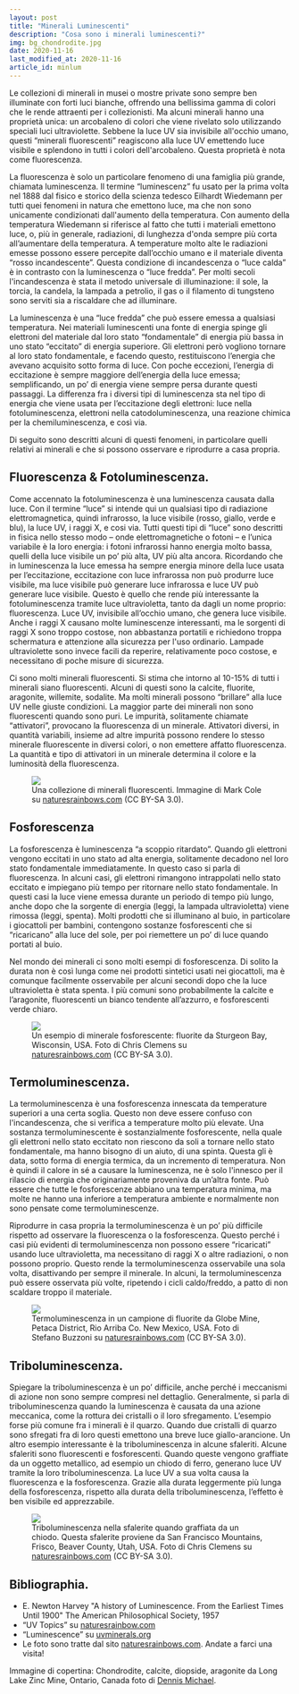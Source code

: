 ```yaml
---
layout: post
title: "Minerali Luminescenti"
description: "Cosa sono i minerali luminescenti?"
img: bg_chondrodite.jpg
date: 2020-11-16
last_modified_at: 2020-11-16
article_id: minlum
---
```


Le collezioni di minerali in musei o mostre private sono sempre ben illuminate
con forti luci bianche, offrendo una bellissima gamma di colori che le rende
attraenti per i collezionisti. Ma alcuni minerali hanno una proprietà unica: un
arcobaleno di colori che viene rivelato solo utilizzando speciali luci
ultraviolette. Sebbene la luce UV sia invisibile all'occhio umano, questi
“minerali fluorescenti” reagiscono alla luce UV emettendo luce visibile e
splendono in tutti i colori dell'arcobaleno. Questa proprietà è nota come
fluorescenza.

La fluorescenza è solo un particolare fenomeno di una famiglia più grande,
chiamata luminescenza. Il termine “luminescenz” fu usato per la prima volta nel
1888 dal fisico e storico della scienza tedesco Eilhardt Wiedemann per tutti
quei fenomeni in natura che emettono luce, ma che non sono unicamente
condizionati dall'aumento della temperatura. Con aumento della temperatura
Wiedemann si riferisce al fatto che tutti i materiali emettono luce, o, più in
generale, radiazioni, di lunghezza d'onda sempre più corta all’aumentare della
temperatura. A temperature molto alte le radiazioni emesse possono essere
percepite dall’occhio umano e il materiale diventa “rosso incandescente”.
Questa condizione di incandescenza o “luce calda” è in contrasto con la
luminescenza o “luce fredda”. Per molti secoli l'incandescenza è stata il
metodo universale di illuminazione: il sole, la torcia, la candela, la lampada
a petrolio, il gas o il filamento di tungsteno sono serviti sia a riscaldare
che ad illuminare.

La luminescenza è una “luce fredda” che può essere emessa a qualsiasi
temperatura. Nei materiali luminescenti una fonte di energia spinge gli
elettroni del materiale dal loro stato “fondamentale” di energia più bassa in
uno stato “eccitato” di energia superiore. Gli elettroni però vogliono tornare
al loro stato fondamentale, e facendo questo, restituiscono l’energia che
avevano acquisito sotto forma di luce. Con poche eccezioni, l’energia di
eccitazione è sempre maggiore dell’energia della luce emessa; semplificando, un
po’ di energia viene sempre persa durante questi passaggi. La differenza fra i
diversi tipi di luminescenza sta nel tipo di energia che viene usata per
l’eccitazione degli elettroni: luce nella fotoluminescenza, elettroni nella
catodoluminescenza, una reazione chimica per la chemiluminescenza, e così via.

Di seguito sono descritti alcuni di questi fenomeni, in particolare quelli
relativi ai minerali e che si possono osservare e riprodurre a casa propria.


## Fluorescenza & Fotoluminescenza.

Come accennato la fotoluminescenza è una luminescenza causata dalla luce. Con
il termine “luce” si intende qui un qualsiasi tipo di radiazione
elettromagnetica, quindi infrarosso, la luce visibile (rosso, giallo, verde e
blu), la luce UV, i raggi X, e cosi via. Tutti questi tipi di “luce” sono
descritti in fisica nello stesso modo – onde elettromagnetiche o fotoni – e
l’unica variabile è la loro energia: i fotoni infrarossi hanno energia molto
bassa, quelli della luce visibile un po’ più alta, UV più alta ancora.
Ricordando che in luminescenza la luce emessa ha sempre energia minore della
luce usata per l’eccitazione, eccitazione con luce infrarossa non può produrre
luce visibile, ma luce visibile può generare luce infrarossa e luce UV può
generare luce visibile. Questo è quello che rende più interessante la
fotoluminescenza tramite luce ultravioletta, tanto da dagli un nome proprio:
fluorescenza. Luce UV, invisibile all’occhio umano, che genera luce visibile.
Anche i raggi X causano molte luminescenze interessanti, ma le sorgenti di
raggi X sono troppo costose, non abbastanza portatili e richiedono troppa
schermatura e attenzione alla sicurezza per l'uso ordinario. Lampade
ultraviolette sono invece facili da reperire, relativamente poco costose, e
necessitano di poche misure di sicurezza.

Ci sono molti minerali fluorescenti. Si stima che intorno al 10-15% di tutti i
minerali siano fluorescenti. Alcuni di questi sono la calcite, fluorite,
aragonite, willemite, sodalite. Ma molti minerali possono “brillare” alla luce
UV nelle giuste condizioni. La maggior parte dei minerali non sono fluorescenti
quando sono puri. Le impurità, solitamente chiamate “attivatori”, provocano la
fluorescenza di un minerale. Attivatori diversi, in quantità variabili, insieme
ad altre impurità possono rendere lo stesso minerale fluorescente in diversi
colori, o non emettere affatto fluorescenza. La quantità e tipo di attivatori
in un minerale determina il colore e la luminosità della fluorescenza.

<figure>
<img src="/img/minfluo/minerali-fluorescenti.jpg">
<figcaption>
Una collezione di minerali fluorescenti. Immagine di Mark Cole su
<a href="https://www.naturesrainbows.com/" target="_blank">naturesrainbows.com</a>
(CC BY-SA 3.0).
</figcaption>
</figure>


## Fosforescenza

La fosforescenza è luminescenza “a scoppio ritardato”. Quando gli elettroni
vengono eccitati in uno stato ad alta energia, solitamente decadono nel loro
stato fondamentale immediatamente. In questo caso si parla di fluorescenza. In
alcuni casi, gli elettroni rimangono intrappolati nello stato eccitato e
impiegano più tempo per ritornare nello stato fondamentale. In questi casi la
luce viene emessa durante un periodo di tempo più lungo, anche dopo che la
sorgente di energia (leggi, la lampada ultravioletta) viene rimossa (leggi,
spenta). Molti prodotti che si illuminano al buio, in particolare i giocattoli
per bambini, contengono sostanze fosforescenti che si “ricaricano” alla luce
del sole, per poi riemettere un po’ di luce quando portati al buio.

Nel mondo dei minerali ci sono molti esempi di fosforescenza. Di solito la
durata non è così lunga come nei prodotti sintetici usati nei giocattoli, ma è
comunque facilmente osservabile per alcuni secondi dopo che la luce
ultravioletta è stata spenta. I più comuni sono probabilmente la calcite e
l’aragonite, fluorescenti un bianco tendente all’azzurro, e fosforescenti verde
chiaro.

<figure>
<img src="/img/minfluo/fluorite-fosforescente.jpg">
<figcaption>
Un esempio di minerale fosforescente: fluorite da Sturgeon Bay, Wisconsin, USA.
Foto di Chris Clemens su
<a href="https://www.naturesrainbows.com/post/2020/04/04/fluorite-sturgeon-bay-wisconsin" target="_blank">naturesrainbows.com</a>
(CC BY-SA 3.0).
</figcaption>
</figure>


## Termoluminescenza.

La termoluminescenza è una fosforescenza innescata da temperature superiori a
una certa soglia. Questo non deve essere confuso con l'incandescenza, che si
verifica a temperature molto più elevate. Una sostanza termoluminescente è
sostanzialmente fosforescente, nella quale gli elettroni nello stato eccitato
non riescono da soli a tornare nello stato fondamentale, ma hanno bisogno di un
aiuto, di una spinta. Questa gli è data, sotto forma di energia termica, da un
incremento di temperatura. Non è quindi il calore in sé a causare la
luminescenza, ne è solo l'innesco per il rilascio di energia che
originariamente proveniva da un’altra fonte. Può essere che tutte le
fosforescenze abbiano una temperatura minima, ma molte ne hanno una inferiore a
temperatura ambiente e normalmente non sono pensate come termoluminescenze.

Riprodurre in casa propria la termoluminescenza è un po’ più difficile rispetto
ad osservare la fluorescenza o la fosforescenza. Questo perché i casi più
evidenti di termoluminescenza non possono essere “ricaricati” usando luce
ultravioletta, ma necessitano di raggi X o altre radiazioni, o non possono
proprio. Questo rende la termoluminescenza osservabile una sola volta,
disattivando per sempre il minerale. In alcuni, la termoluminescenza può essere
osservata più volte, ripetendo i cicli caldo/freddo, a patto di non scaldare
troppo il materiale. 

<figure>
<img src="/img/minfluo/termoluminescenza.jpg">
<figcaption>
Termoluminescenza in un campione di fluorite da Globe Mine, Petaca District,
Rio Arriba Co. New Mexico, USA. Foto di Stefano Buzzoni su
<a href="https://www.naturesrainbows.com/post/2017/09/30/fluo-phos-therm-fluorite-from-the-globe-mine-rio-arriba" target="_blank">naturesrainbows.com</a>
(CC BY-SA 3.0).
</figcaption>
</figure>


## Triboluminescenza.

Spiegare la triboluminescenza è un po’ difficile, anche perché i meccanismi di
azione non sono sempre compresi nel dettaglio. Generalmente, si parla di
triboluminescenza quando la luminescenza è causata da una azione meccanica,
come la rottura dei cristalli o il loro sfregamento. L’esempio forse più comune
fra i minerali è il quarzo. Quando due cristalli di quarzo sono sfregati fra di
loro questi emettono una breve luce giallo-arancione. Un altro esempio
interessante è la triboluminescenza in alcune sfaleriti. Alcune sfaleriti sono
fluorescenti e fosforescenti. Quando queste vengono graffiate da un oggetto
metallico, ad esempio un chiodo di ferro, generano luce UV tramite la loro
triboluminescenza. La luce UV a sua volta causa la fluorescenza e la
fosforescenza. Grazie alla durata leggermente più lunga della fosforescenza,
rispetto alla durata della triboluminescenza, l’effetto è ben visibile ed
apprezzabile.

<figure>
<img src="/img/minfluo/triboluminescenza.jpg">
<figcaption>
Triboluminescenza nella sfalerite quando graffiata da un chiodo. Questa
sfalerite proviene da San Francisco Mountains, Frisco, Beaver County, Utah,
USA. Foto di Chris Clemens su
<a href="https://www.naturesrainbows.com/post/2017/01/14/fluorescent-phosphorescent-triboluminescent-sphalerite-frisco-utah" target="_blank">naturesrainbows.com</a>
(CC BY-SA 3.0).
</figcaption>
</figure>


## Bibliographia.

<ul>
  <li>E. Newton Harvey "A history of Luminescence. From the Earliest Times Until 1900" The American Philosophical Society, 1957</li>
  <li>“UV Topics” su <a href="https://www.naturesrainbows.com/uv-topics/" target="_blank">naturesrainbow.com</a></li>
  <li>“Luminescence” su <a href="https://www.uvminerals.org/science/luminescence/" target="_blank">uvminerals.org</a></li>
  <li>Le foto sono tratte dal sito <a href="https://www.naturesrainbows.com/" target="_blank">naturesrainbows.com</a>. Andate a farci una visita!</li>
</ul>


Immagine di copertina: Chondrodite, calcite, diopside, aragonite da Long Lake Zinc Mine, Ontario, Canada foto di 
<a href="https://www.naturesrainbows.com/post/2019/10/07/chondrodite-calcite-diopside-aragonite-long-lake-zinc-mine-ontario-canada" target="_blank">Dennis Michael</a>.

